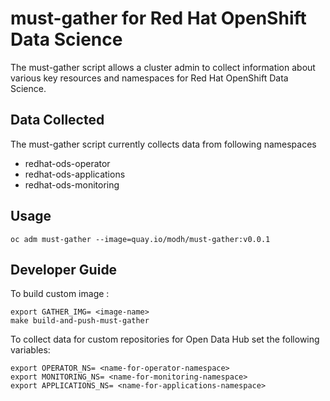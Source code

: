 # must-gather for Red Hat OpenShift Data Science

The must-gather script allows a cluster admin to collect information about various key resources and namespaces
for Red Hat OpenShift Data Science.

## Data Collected

The must-gather script currently collects data from following namespaces

- redhat-ods-operator
- redhat-ods-applications
- redhat-ods-monitoring

## Usage

```
oc adm must-gather --image=quay.io/modh/must-gather:v0.0.1
```
## Developer Guide

To build custom image :

```
export GATHER_IMG= <image-name>
make build-and-push-must-gather

```

To collect data for custom repositories for Open Data Hub set the following variables:

```
export OPERATOR_NS= <name-for-operator-namespace>
export MONITORING_NS= <name-for-monitoring-namespace>
export APPLICATIONS_NS= <name-for-applications-namespace>

```
